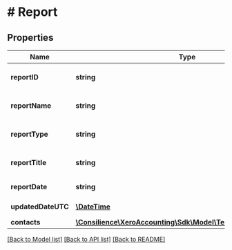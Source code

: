 # # Report

## Properties

Name | Type | Description | Notes
------------ | ------------- | ------------- | -------------
**reportID** | **string** | See Prepayment Types | [optional] 
**reportName** | **string** | See Prepayment Types | [optional] 
**reportType** | **string** | See Prepayment Types | [optional] 
**reportTitle** | **string** | See Prepayment Types | [optional] 
**reportDate** | **string** | Date of report | [optional] 
**updatedDateUTC** | [**\DateTime**](\DateTime.md) | Updated Date | [optional] 
**contacts** | [**\Consilience\XeroAccounting\Sdk\Model\TenNinteyNineContact[]**](TenNinteyNineContact.md) |  | [optional] 

[[Back to Model list]](../../README.md#documentation-for-models) [[Back to API list]](../../README.md#documentation-for-api-endpoints) [[Back to README]](../../README.md)


